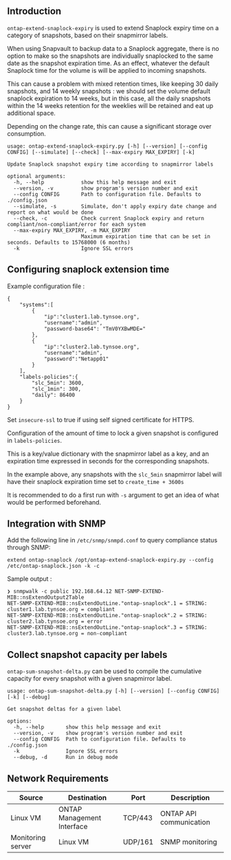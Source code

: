 ## Introduction

`ontap-extend-snaplock-expiry` is used to extend Snaplock expiry time on a category of snapshots, based on their snapmirror labels.

When using Snapvault to backup data to a Snaplock aggregate, there is no option to make so the snapshots are individually snaplocked to the same date as the snapshot expiration time. As an effect, whatever the default Snaplock time for the volume is will be applied to incoming snapshots.

This can cause a problem with mixed retention times, like keeping 30 daily snapshots, and 14 weekly snapshots : we should set the volume default snaplock expiration to 14 weeks, but in this case, all the daily snapshots within the 14 weeks retention for the weeklies will be retained and eat up additional space.

Depending on the change rate, this can cause a significant storage over consumption.

```
usage: ontap-extend-snaplock-expiry.py [-h] [--version] [--config CONFIG] [--simulate] [--check] [--max-expiry MAX_EXPIRY] [-k]

Update Snaplock snapshot expiry time according to snapmirror labels

optional arguments:
  -h, --help            show this help message and exit
  --version, -v         show program's version number and exit
  --config CONFIG       Path to configuration file. Defaults to ./config.json
  --simulate, -s        Simulate, don't apply expiry date change and report on what would be done
  --check, -c           Check current Snaplock expiry and return compliant/non-compliant/error for each system
  --max-expiry MAX_EXPIRY, -m MAX_EXPIRY
                        Maximum expiration time that can be set in seconds. Defaults to 15768000 (6 months)
  -k                    Ignore SSL errors
```

## Configuring snaplock extension time

Example configuration file :

```
{
    "systems":[
        {
            "ip":"cluster1.lab.tynsoe.org",
            "username":"admin",
            "password-base64": "TmV0YXBwMDE="
        },
        {
            "ip":"cluster2.lab.tynsoe.org",
            "username":"admin",
            "password":"Netapp01"
        }
    ],
    "labels-policies":{
        "slc_5min": 3600,
        "slc_1min": 300,
        "daily": 86400
    }
}
```

Set `insecure-ssl` to true if using self signed certificate for HTTPS.

Configuration of the amount of time to lock a given snapshot is configured in `labels-policies`.

This is a key/value dictionary with the snapmirror label as a key, and an expiration time expressed in seconds for the corresponding snapshots.

In the example above, any snapshots with the `slc_5min` snapmirror label will have their snaplock expiration time set to `create_time + 3600s`

It is recommended to do a first run with `-s` argument to get an idea of what would be performed beforehand.

## Integration with SNMP

Add the following line in `/etc/snmp/snmpd.conf` to query compliance status through SNMP:

```
extend ontap-snaplock /opt/ontap-extend-snaplock-expiry.py --config /etc/ontap-snaplock.json -k -c
```

Sample output :

```
❯ snmpwalk -c public 192.168.64.12 NET-SNMP-EXTEND-MIB::nsExtendOutput2Table
NET-SNMP-EXTEND-MIB::nsExtendOutLine."ontap-snaplock".1 = STRING: cluster1.lab.tynsoe.org = compliant
NET-SNMP-EXTEND-MIB::nsExtendOutLine."ontap-snaplock".2 = STRING: cluster2.lab.tynsoe.org = error
NET-SNMP-EXTEND-MIB::nsExtendOutLine."ontap-snaplock".3 = STRING: cluster3.lab.tynsoe.org = non-compliant
```

## Collect snapshot capacity per labels

`ontap-sum-snapshot-delta.py` can be used to compile the cumulative capacity for every snapshot with a given snapmirror label.

```
usage: ontap-sum-snapshot-delta.py [-h] [--version] [--config CONFIG] [-k] [--debug]

Get snapshot deltas for a given label

options:
  -h, --help       show this help message and exit
  --version, -v    show program's version number and exit
  --config CONFIG  Path to configuration file. Defaults to ./config.json
  -k               Ignore SSL errors
  --debug, -d      Run in debug mode
```

## Network Requirements

|Source|Destination|Port|Description|
|------|-----------|----|-----------|
| Linux VM | ONTAP Management Interface | TCP/443 | ONTAP API communication |
| Monitoring server | Linux VM | UDP/161 | SNMP monitoring |
